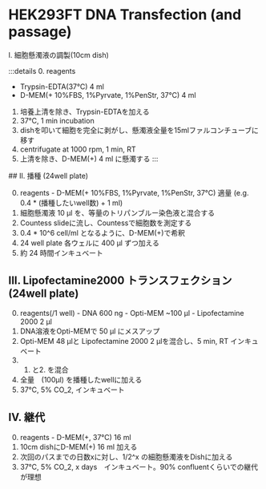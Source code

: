 # HEK293FT DNA Transfection (and passage)

I. 細胞懸濁液の調製(10cm dish)

:::details
0. reagents
  - Trypsin-EDTA(37°C) 4 ml
  - D-MEM(+ 10%FBS, 1%Pyrvate, 1%PenStr, 37°C) 4 ml
1. 培養上清を除き、Trypsin-EDTAを加える
2. 37°C, 1 min incubation
3. dishを叩いて細胞を完全に剥がし、懸濁液全量を15mlファルコンチューブに移す
4. centrifugate at 1000 rpm, 1 min, RT
5. 上清を除き、D-MEM(+) 4 ml に懸濁する
:::

<detail>
  <summary>## II. 播種 (24well plate)</summary>
  
  0. reagents
    - D-MEM(+ 10%FBS, 1%Pyrvate, 1%PenStr, 37°C) 適量
      (e.g. 0.4 * (播種したいwell数) + 1 ml)
  1. 細胞懸濁液 10 µl を、等量のトリパンブルー染色液と混合する
  2. Countess slideに流し、Countessで細胞数を測定する
  3. 0.4 * 10^6 cell/ml となるように、D-MEM(+)で希釈
  4. 24 well plate 各ウェルに 400 µl ずつ加える
  5. 約 24 時間インキュベート
</detail>


## III. Lipofectamine2000 トランスフェクション (24well plate)
  0. reagents(/1 well)
    - DNA 600 ng
    - Opti-MEM ~100 µl 
    - Lipofectamine 2000 2 µl
  1. DNA溶液をOpti-MEMで 50 µl にメスアップ
  2. Opti-MEM 48 µlと Lipofectamine 2000 2 µlを混合し、5 min, RT インキュベート
  3. 1. と2. を混合
  4. 全量　(100µl) を播種したwellに加える
  5. 37°C, 5% CO_2, インキュベート


## IV. 継代
  0. reagents
    - D-MEM(+, 37°C) 16 ml
  1. 10cm dishにD-MEM(+) 16 ml 加える
  2. 次回のパスまでの日数xに対し、1/2^x の細胞懸濁液をDishに加える
  3. 37°C, 5% CO_2, x days　インキュベート。90% confluentくらいでの継代が理想



